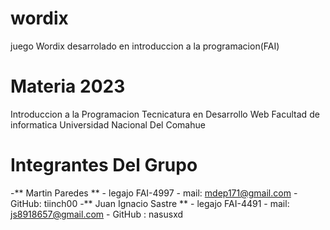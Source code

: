 # wordix
juego Wordix desarrolado en introduccion a la  programacion(FAI)

# Materia 2023
Introduccion a la Programacion
Tecnicatura en Desarrollo Web
Facultad de informatica
Universidad Nacional Del Comahue

# Integrantes Del Grupo

-** Martin Paredes ** - legajo FAI-4997 - mail: mdep171@gmail.com - GitHub: tiinch00
-** Juan Ignacio Sastre ** - legajo FAI-4491 - mail: js8918657@gmail.com - GitHub : nasusxd
